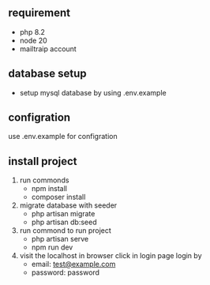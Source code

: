 
## requirement
   * php 8.2
   * node 20 
   * mailtraip account
## database setup 
   * setup mysql database by using .env.example
## configration
   use .env.example for configration
   
## install project 
1. run commonds
   * npm install
   * composer install
2. migrate database with seeder
    * php artisan migrate
    * php artisan db:seed
3. run commond to run project 
    * php artisan serve
    * npm run dev
4. visit the localhost in browser click in login page
    login by 
     * email: test@example.com
     * password: password
    
    
